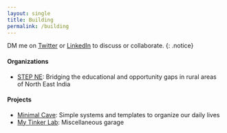 ```yaml
---
layout: single
title: Building
permalink: /building
---
```

DM me on [Twitter](https://twitter.com/anilgeorge04) or [LinkedIn](https://www.linkedin.com/in/anilgeorge04) to discuss or collaborate.
{: .notice}

#### Organizations
- [STEP NE](https://stepnortheast.org): Bridging the educational and opportunity gaps in rural areas of North East India

#### Projects
- [Minimal Cave](https://minimalcave.com): Simple systems and templates to organize our daily lives
- [My Tinker Lab](/tinker): Miscellaneous garage